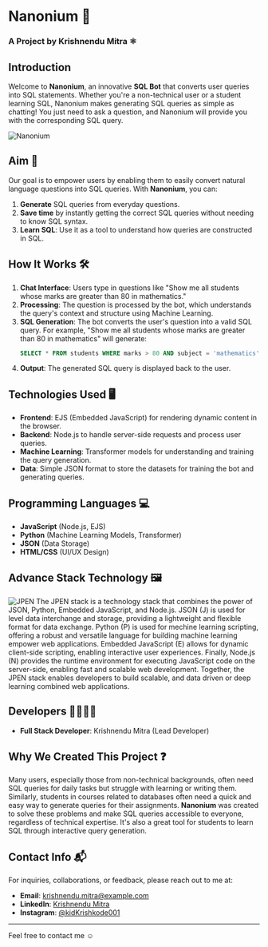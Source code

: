# Nanonium 🐬
### A Project by Krishnendu Mitra ⚛️

## Introduction
Welcome to **Nanonium**, an innovative **SQL Bot** that converts user queries into SQL statements. Whether you're a non-technical user or a student learning SQL, Nanonium makes generating SQL queries as simple as chatting! You just need to ask a question, and Nanonium will provide you with the corresponding SQL query. 

![Nanonium](https://kidKrishkode.github.io/Nanonium.github.io/public/favivon.ico)

## Aim 🎯
Our goal is to empower users by enabling them to easily convert natural language questions into SQL queries. With **Nanonium**, you can:
1. **Generate** SQL queries from everyday questions.
2. **Save time** by instantly getting the correct SQL queries without needing to know SQL syntax.
3. **Learn SQL**: Use it as a tool to understand how queries are constructed in SQL.

## How It Works 🛠️
1. **Chat Interface**: Users type in questions like "Show me all students whose marks are greater than 80 in mathematics."
2. **Processing**: The question is processed by the bot, which understands the query's context and structure using Machine Learning.
3. **SQL Generation**: The bot converts the user's question into a valid SQL query. For example, "Show me all students whose marks are greater than 80 in mathematics" will generate:
   ```sql
   SELECT * FROM students WHERE marks > 80 AND subject = 'mathematics';
   ```
4. **Output**: The generated SQL query is displayed back to the user.

## Technologies Used 🖥️
- **Frontend**: EJS (Embedded JavaScript) for rendering dynamic content in the browser.
- **Backend**: Node.js to handle server-side requests and process user queries.
- **Machine Learning**: Transformer models for understanding and training the query generation.
- **Data**: Simple JSON format to store the datasets for training the bot and generating queries.

## Programming Languages 💻
- **JavaScript** (Node.js, EJS)
- **Python** (Machine Learning Models, Transformer)
- **JSON** (Data Storage)
- **HTML/CSS** (UI/UX Design)

## Advance Stack Technology 🖼️
![JPEN](https://kidKrishkode.github.io/Streamline-Diagnosis.github.io/images/jpen.png)
The JPEN stack is a technology stack that combines the power of JSON, Python, Embedded JavaScript, and Node.js. JSON (J) is used for level data interchange and storage, providing a lightweight and flexible format for data exchange. Python (P) is used for mechine learning scripting, offering a robust and versatile language for building machine learning empower web applications. Embedded JavaScript (E) allows for dynamic client-side scripting, enabling interactive user experiences. Finally, Node.js (N) provides the runtime environment for executing JavaScript code on the server-side, enabling fast and scalable web development. Together, the JPEN stack enables developers to build scalable, and data driven or deep learning combined web applications.

## Developers 👩‍💻👨‍💻
- **Full Stack Developer**: Krishnendu Mitra (Lead Developer)

## Why We Created This Project ❓
Many users, especially those from non-technical backgrounds, often need SQL queries for daily tasks but struggle with learning or writing them. Similarly, students in courses related to databases often need a quick and easy way to generate queries for their assignments. **Nanonium** was created to solve these problems and make SQL queries accessible to everyone, regardless of technical expertise. It's also a great tool for students to learn SQL through interactive query generation.

## Contact Info 📬
For inquiries, collaborations, or feedback, please reach out to me at:
- **Email**: krishnendu.mitra@example.com
- **LinkedIn**: [Krishnendu Mitra](https://www.linkedin.com/in/krishnendu-mitra/)
- **Instagram**: [@kidKrishkode001](https://instagram.com/kidKrishkode001)

---

Feel free to contact me ☺️
